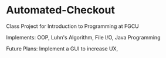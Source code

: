 # Automated-Checkout
Class Project for Introduction to Programming at FGCU

Implements: OOP, Luhn's Algorithm, File I/O, Java Programming

Future Plans: Implement a GUI to increase UX, 

